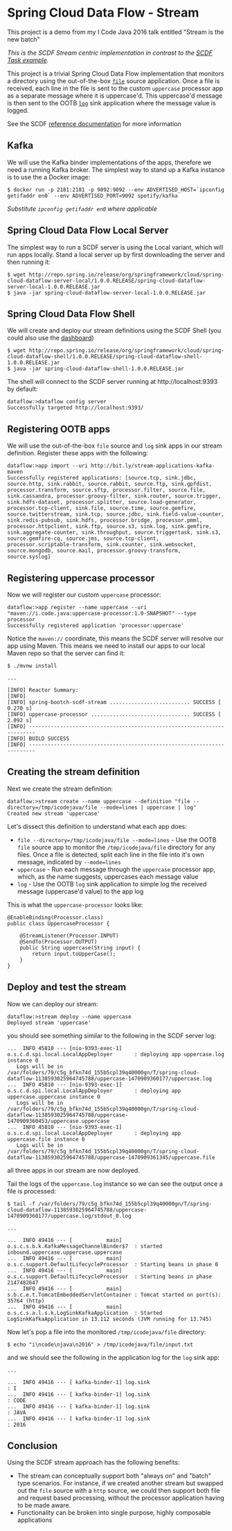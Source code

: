 # Spring Cloud Data Flow - Stream

This project is a demo from my I Code Java 2016 talk entitled "Stream is the new batch"

_This is the SCDF Stream centric implementation in contrast to the [SCDF Task example](https://github.com/donovanmuller/icodejava-spring-bootch-scdf-task)._

This project is a trivial Spring Cloud Data Flow implementation that monitors a directory using the
out-of-the-box [`file`](https://github.com/spring-cloud/spring-cloud-stream-app-starters/tree/master/file/spring-cloud-starter-stream-source-file)
source application. Once a file is received, each line in the file is sent to the custom `uppercase` processor app
as a separate message where it is uppercase'd. This uppercase'd message is then sent to the OOTB [`log`](https://github.com/spring-cloud/spring-cloud-stream-app-starters/tree/master/log/spring-cloud-starter-stream-sink-log) 
sink application where the message value is logged.

See the SCDF [reference documentation](http://docs.spring.io/spring-cloud-dataflow/docs/1.0.0.RELEASE/reference/htmlsingle) for more information

## Kafka

We will use the Kafka binder implementations of the apps, therefore we need a running Kafka broker.
The simplest way to stand up a Kafka instance is to use the a Docker image:

```
$ docker run -p 2181:2181 -p 9092:9092 --env ADVERTISED_HOST=`ipconfig getifaddr en0` --env ADVERTISED_PORT=9092 spotify/kafka
```

_Substitute `ipconfig getifaddr en0` where applicable_

## Spring Cloud Data Flow Local Server

The simplest way to run a SCDF server is using the Local variant, which will run apps locally.
Stand a local server up by first downloading the server and then running it:

```
$ wget http://repo.spring.io/release/org/springframework/cloud/spring-cloud-dataflow-server-local/1.0.0.RELEASE/spring-cloud-dataflow-server-local-1.0.0.RELEASE.jar
$ java -jar spring-cloud-dataflow-server-local-1.0.0.RELEASE.jar
```

## Spring Cloud Data Flow Shell

We will create and deploy our stream definitions using the SCDF Shell (you could also use the [dashboard](http://localhost:9393/dashboard))

```
$ wget http://repo.spring.io/release/org/springframework/cloud/spring-cloud-dataflow-shell/1.0.0.RELEASE/spring-cloud-dataflow-shell-1.0.0.RELEASE.jar 
$ java -jar spring-cloud-dataflow-shell-1.0.0.RELEASE.jar
```

The shell will connect to the SCDF server running at http://localhost:9393 by default:

```
dataflow:>dataflow config server
Successfully targeted http://localhost:9393/
```

## Registering OOTB apps

We will use the out-of-the-box `file` source and `log` sink apps in our stream definition.
Register these apps with the following:

```
dataflow:>app import --uri http://bit.ly/stream-applications-kafka-maven
Successfully registered applications: [source.tcp, sink.jdbc, source.http, sink.rabbit, source.rabbit, source.ftp, sink.gpfdist, processor.transform, source.sftp, processor.filter, source.file, sink.cassandra, processor.groovy-filter, sink.router, source.trigger, sink.hdfs-dataset, processor.splitter, source.load-generator, processor.tcp-client, sink.file, source.time, source.gemfire, source.twitterstream, sink.tcp, source.jdbc, sink.field-value-counter, sink.redis-pubsub, sink.hdfs, processor.bridge, processor.pmml, processor.httpclient, sink.ftp, source.s3, sink.log, sink.gemfire, sink.aggregate-counter, sink.throughput, source.triggertask, sink.s3, source.gemfire-cq, source.jms, source.tcp-client, processor.scriptable-transform, sink.counter, sink.websocket, source.mongodb, source.mail, processor.groovy-transform, source.syslog]
```

## Registering uppercase processor

Now we will register our custom `uppercase` processor:

```
dataflow:>app register --name uppercase --uri "maven://i.code.java:uppercase-processor:1.0-SNAPSHOT" --type processor
Successfully registered application 'processor:uppercase'
```

Notice the `maven://` coordinate, this means the SCDF server will resolve our app using Maven.
This means we need to install our apps to our local Maven repo so that the server can find it:

```
$ ./mvnw install

...

[INFO] Reactor Summary:
[INFO] 
[INFO] spring-bootch-scdf-stream .......................... SUCCESS [  0.270 s]
[INFO] uppercase-processor ................................ SUCCESS [  2.092 s]
[INFO] ------------------------------------------------------------------------
[INFO] BUILD SUCCESS
[INFO] ------------------------------------------------------------------------
```

## Creating the stream definition

Next we create the stream definition:

```
dataflow:>stream create --name uppercase --definition "file --directory=/tmp/icodejava/file --mode=lines | uppercase | log"
Created new stream 'uppercase'
```

Let's dissect this definition to understand what each app does:

* `file --directory=/tmp/icodejava/file --mode=lines` - Use the OOTB `file` source app to monitor the 
`/tmp/icodejava/file` directory for any files. Once a file is detected, split each line in the file into it's own
message, indicated by `--mode=lines`
* `uppercase` - Run each message through the `uppercase` processor app, which, as the name suggests, uppercases each message value
* `log` - Use the OOTB `log` sink application to simple log the received message (uppercase'd value) to the app log

This is what the `uppercase-processor` looks like:

```
@EnableBinding(Processor.class)
public class UppercaseProcessor {

    @StreamListener(Processor.INPUT)
    @SendTo(Processor.OUTPUT)
    public String uppercase(String input) {
        return input.toUpperCase();
    }
}
```

## Deploy and test the stream

Now we can deploy our stream:

```
dataflow:>stream deploy --name uppercase
Deployed stream 'uppercase'
```

you should see something similar to the following in the SCDF server log:

```
...  INFO 45810 --- [nio-9393-exec-1] o.s.c.d.spi.local.LocalAppDeployer       : deploying app uppercase.log instance 0
   Logs will be in /var/folders/79/c5g_bfkn74d_155b5cpl39q40000gn/T/spring-cloud-dataflow-1138593025964745788/uppercase-1470909360177/uppercase.log
...  INFO 45810 --- [nio-9393-exec-1] o.s.c.d.spi.local.LocalAppDeployer       : deploying app uppercase.uppercase instance 0
   Logs will be in /var/folders/79/c5g_bfkn74d_155b5cpl39q40000gn/T/spring-cloud-dataflow-1138593025964745788/uppercase-1470909360453/uppercase.uppercase
...  INFO 45810 --- [nio-9393-exec-1] o.s.c.d.spi.local.LocalAppDeployer       : deploying app uppercase.file instance 0
   Logs will be in /var/folders/79/c5g_bfkn74d_155b5cpl39q40000gn/T/spring-cloud-dataflow-1138593025964745788/uppercase-1470909361345/uppercase.file
```

all three apps in our stream are now deployed.

Tail the logs of the `uppercase.log` instance so we can see the output once a file is processed:

```
$ tail -f /var/folders/79/c5g_bfkn74d_155b5cpl39q40000gn/T/spring-cloud-dataflow-1138593025964745788/uppercase-1470909360177/uppercase.log/stdout_0.log

...

...  INFO 49416 --- [           main] o.s.c.s.b.k.KafkaMessageChannelBinder$7  : started inbound.uppercase.uppercase.uppercase
...  INFO 49416 --- [           main] o.s.c.support.DefaultLifecycleProcessor  : Starting beans in phase 0
...  INFO 49416 --- [           main] o.s.c.support.DefaultLifecycleProcessor  : Starting beans in phase 2147482647
...  INFO 49416 --- [           main] s.b.c.e.t.TomcatEmbeddedServletContainer : Tomcat started on port(s): 35764 (http)
...  INFO 49416 --- [           main] o.s.c.s.a.l.s.k.LogSinkKafkaApplication  : Started LogSinkKafkaApplication in 13.112 seconds (JVM running for 13.745)
```

Now let's pop a file into the monitored `/tmp/icodejava/file` directory:

```
$ echo "i\ncode\njava\n2016" > /tmp/icodejava/file/input.txt
```

and we should see the following in the application log for the `log` sink app:

```
...

...  INFO 49416 --- [ kafka-binder-1] log.sink                                 : I
...  INFO 49416 --- [ kafka-binder-1] log.sink                                 : CODE
...  INFO 49416 --- [ kafka-binder-1] log.sink                                 : JAVA
...  INFO 49416 --- [ kafka-binder-1] log.sink                                 : 2016
```

## Conclusion

Using the SCDF stream approach has the following benefits:

* The stream can conceptually support both "always on" and "batch" type scenarios. For instance, if we created
another stream but swapped out the `file` source with a `http` source, we could then support both file and request based processing,
without the processor application having to be made aware.
* Functionality can be broken into single purpose, highly composable applications



